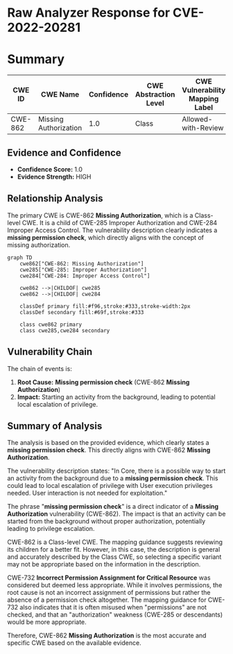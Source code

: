 # Raw Analyzer Response for CVE-2022-20281

# Summary
| CWE ID | CWE Name | Confidence | CWE Abstraction Level | CWE Vulnerability Mapping Label | CWE-Vulnerability Mapping Notes |
|---|---|---|---|---|---|
| CWE-862 | Missing Authorization | 1.0 | Class | Allowed-with-Review | Primary CWE |

## Evidence and Confidence

*   **Confidence Score:** 1.0
*   **Evidence Strength:** HIGH

## Relationship Analysis
The primary CWE is CWE-862 **Missing Authorization**, which is a Class-level CWE. It is a child of CWE-285 Improper Authorization and CWE-284 Improper Access Control. The vulnerability description clearly indicates a **missing permission check**, which directly aligns with the concept of missing authorization.

```mermaid
graph TD
    cwe862["CWE-862: Missing Authorization"]
    cwe285["CWE-285: Improper Authorization"]
    cwe284["CWE-284: Improper Access Control"]
    
    cwe862 -->|CHILDOF| cwe285
    cwe862 -->|CHILDOF| cwe284
    
    classDef primary fill:#f96,stroke:#333,stroke-width:2px
    classDef secondary fill:#69f,stroke:#333
    
    class cwe862 primary
    class cwe285,cwe284 secondary
```

## Vulnerability Chain
The chain of events is:
1.  **Root Cause:** **Missing permission check** (CWE-862 **Missing Authorization**)
2.  **Impact:** Starting an activity from the background, leading to potential local escalation of privilege.

## Summary of Analysis
The analysis is based on the provided evidence, which clearly states a **missing permission check**. This directly aligns with CWE-862 **Missing Authorization**.

The vulnerability description states: "In Core, there is a possible way to start an activity from the background due to a **missing permission check**. This could lead to local escalation of privilege with User execution privileges needed. User interaction is not needed for exploitation."

The phrase "**missing permission check**" is a direct indicator of a **Missing Authorization** vulnerability (CWE-862). The impact is that an activity can be started from the background without proper authorization, potentially leading to privilege escalation.

CWE-862 is a Class-level CWE. The mapping guidance suggests reviewing its children for a better fit. However, in this case, the description is general and accurately described by the Class CWE, so selecting a specific variant may not be appropriate based on the information in the description.

CWE-732 **Incorrect Permission Assignment for Critical Resource** was considered but deemed less appropriate. While it involves permissions, the root cause is not an incorrect assignment of permissions but rather the absence of a permission check altogether. The mapping guidance for CWE-732 also indicates that it is often misused when "permissions" are not checked, and that an "authorization" weakness (CWE-285 or descendants) would be more appropriate.

Therefore, CWE-862 **Missing Authorization** is the most accurate and specific CWE based on the available evidence.